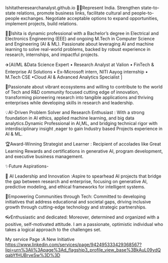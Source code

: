Ishitatheresearchanalyst.github.io
📌📌Represent India. Strengthen state-to-state relations, promote business links, facilitate cultural and people-to-people exchanges. Negotiate acceptable options to expand opportunities, implement projects, build relations.

💁‍♀️Ishita is dynamic professional with a Bachelor’s degree in Electrical and Electronics Engineering (EEE) and ongoing M.Tech in Computer Science and Engineering (AI & ML). Passionate about leveraging AI and machine learning to solve real-world problems, backed by robust experience in research, internships, and impactful projects.

✈️[AI/ML &Data Science Expert • Research Analyst at Valion • FinTech & Enterprise AI Solutions • Ex-Microsoft intern, NITI Aayog internship • M.Tech CSE •Cloud AI & Advanced Analytics Specialist ]

🌟Passionate about vibrant ecosystems and willing to contribute to the world of Tech and R&D community focused cutting edge of innovation, transforming pioneering research into tangible applications and thriving enterprises while developing skills in research and leadership.

💡AI-Driven Problem Solver and Research Enthusiast : With a strong foundation in AI ethics, applied machine learning, and big data analytics.Dynamic Professional in AI,ML, and bridging technical rigor with interdisciplinary insight ,eager to gain Industry based Projects experience in AI & ML.

🏆Award-Winning Strategist and Learner : Recipient of accolades like Great Learning Rewards and certifications in generative AI, program development, and executive business management.

✨Future Aspirations-

🚀 AI Leadership and Innovation :Aspire to spearhead AI projects that bridge the gap between research and enterprise, focusing on generative AI, predictive modeling, and ethical frameworks for intelligent systems.

🌱Empowering Communities through Tech: Committed to developing initiatives that address educational and societal gaps, driving inclusive growth through cutting-edge technology and strategic partnerships.

👓Enthusiastic and dedicated: Moreover, determined and organized with a positive, self-motivated attitude. I am a passionate, optimistic individual who takes a logical approach to the challenges set.

My service Page :A New Initiative https://www.linkedin.com/services/page/942495333429368567?lipi=urn%3Ali%3Apage%3Ad_flagship3_profile_view_base%3BkAuL09ydQqabYfHUBrveSw%3D%3D
